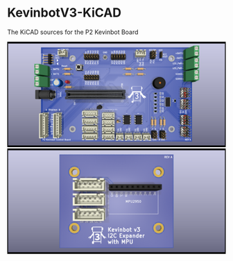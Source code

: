 # KevinbotV3-KiCAD
The KiCAD sources for the P2 Kevinbot Board

![Board](P2%20Kevinbot%20Board.png)
![I2C Expander w/ MPU](I2C_Expander/i2c_exapnder/i2c_exapnder.png)
